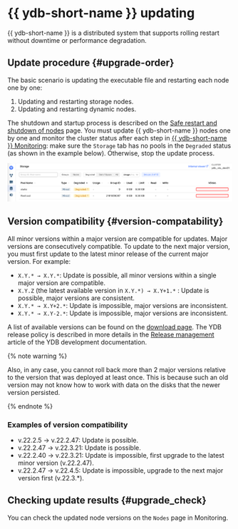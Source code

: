 # {{ ydb-short-name }} updating

{{ ydb-short-name }} is a distributed system that supports rolling restart without downtime or performance degradation.

## Update procedure {#upgrade-order}

The basic scenario is updating the executable file and restarting each node one by one:

1. Updating and restarting storage nodes.
1. Updating and restarting dynamic nodes.

The shutdown and startup process is described on the [Safe restart and shutdown of nodes](../../maintenance/manual/node_restarting.md) page.
You must update {{ ydb-short-name }} nodes one by one and monitor the cluster status after each step in [{{ ydb-short-name }} Monitoring](../../reference/embedded-ui/ydb-monitoring.md): make sure the `Storage` tab has no pools in the `Degraded` status (as shown in the example below). Otherwise, stop the update process.

![Monitoring_storage_state](../../reference/embedded-ui/_assets/monitoring_storage_state.png)

## Version compatibility {#version-compatability}

All minor versions within a major version are compatible for updates. Major versions are consecutively compatible. To update to the next major version, you must first update to the latest minor release of the current major version. For example:

* `X.Y.* → X.Y.*`: Update is possible, all minor versions within a single major version are compatible.
* `X.Y.Z` (the latest available version in `X.Y.*) → X.Y+1.*` : Update is possible, major versions are consistent.
* `X.Y.* → X.Y+2.*`: Update is impossible, major versions are inconsistent.
* `X.Y.* → X.Y-2.*`: Update is impossible, major versions are inconsistent.

A list of available versions can be found on the [download page](../../downloads/index.md). The YDB release policy is described in more details in the [Release management](../../contributor/manage-releases.md) article of the YDB development documentation.

{% note warning %}

Also, in any case, you cannot roll back more than 2 major versions relative to the version that was deployed at least once. This is because such an old version may not know how to work with data on the disks that the newer version persisted.

{% endnote %}

### Examples of version compatibility

* v.22.2.5  ->  v.22.2.47: Update is possible.
* v.22.2.47  ->  v.22.3.21: Update is possible.
* v.22.2.40  ->  v.22.3.21: Update is impossible, first upgrade to the latest minor version (v.22.2.47).
* v.22.2.47  ->  v.22.4.5: Update is impossible, upgrade to the next major version first (v.22.3.*).

## Checking update results {#upgrade_check}

You can check the updated node versions on the `Nodes` page in Monitoring.
